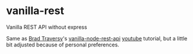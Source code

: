 # vanilla-rest
 Vanilla REST API without express

Same as [Brad Traversy](https://github.com/bradtraversy/vanilla-node-rest-api)'s [vanilla-node-rest-api](https://github.com/bradtraversy/vanilla-node-rest-api) [youtube](https://www.youtube.com/watch?v=_1xa8Bsho6A) tutorial, but a little bit adjusted because of personal preferences.

